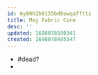 ```yaml
---
id: 6y00h2b8135bd6uwqaffttz
title: Msg Fabric Core
desc: ''
updated: 1698078500341
created: 1698078495547
---
```


- #dead?
- 